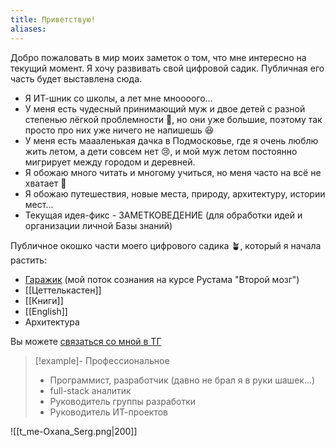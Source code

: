 ```yaml
---
title: Приветствую!
aliases:
---
```


Добро пожаловать в мир моих заметок о том, что мне интересно на текущий момент. Я хочу развивать свой цифровой садик. Публичная его часть будет выставлена сюда.


- Я ИТ-шник со школы, а лет мне мноооого...
- У меня есть чудесный принимающий муж и двое детей с разной степенью лёгкой проблемности 🤨, но они уже большие, поэтому так просто про них уже ничего не напишешь 😆
- У меня есть маааленькая дачка в Подмосковье, где я очень люблю жить летом, а дети совсем нет 😢, и мой муж летом постоянно мигрирует между городом и деревней.
- Я обожаю много читать и многому учиться, но меня часто на всё не хватает 🙈
- Я обожаю путешествия, новые места, природу, архитектуру, истории мест...
- Текущая идея-фикс - ЗАМЕТКОВЕДЕНИЕ (для обработки идей и организации личной Базы знаний) 

 
Публичное окошко части моего цифрового садика 🪴, который я начала растить:
- [Гаражик](https://ksun-garden.ru/%D0%93%D0%B0%D1%80%D0%B0%D0%B6%D0%B8%D0%BA/) (мой поток сознания на курсе Рустама "Второй мозг")
- [[Цеттелькастен]]
- [[Книги]]
- [[English]]
- Архитектура

Вы можете [связаться со мной в ТГ](https://t.me/Oxana_Serg/)

> [!example]- Профессиональное 
>- Программист, разработчик (давно не брал я в руки шашек...)
>- full-stack аналитик
>- Руководитель группы разработки
>- Руководитель ИТ-проектов

![[t_me-Oxana_Serg.png|200]]
